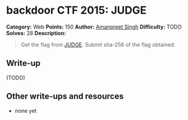 # backdoor CTF 2015: JUDGE

**Category:** Web
**Points:** 150
**Author:** [Amanpreet Singh](https://backdoor.sdslabs.co/users/apsdehal)
**Difficulty:** TODO
**Solves:** 28
**Description:** 

> Get the flag from [JUDGE](https://hack.bckdr.in/JUDGE). Submit sha-256 of the flag obtained.

## Write-up

(TODO)

## Other write-ups and resources

* none yet